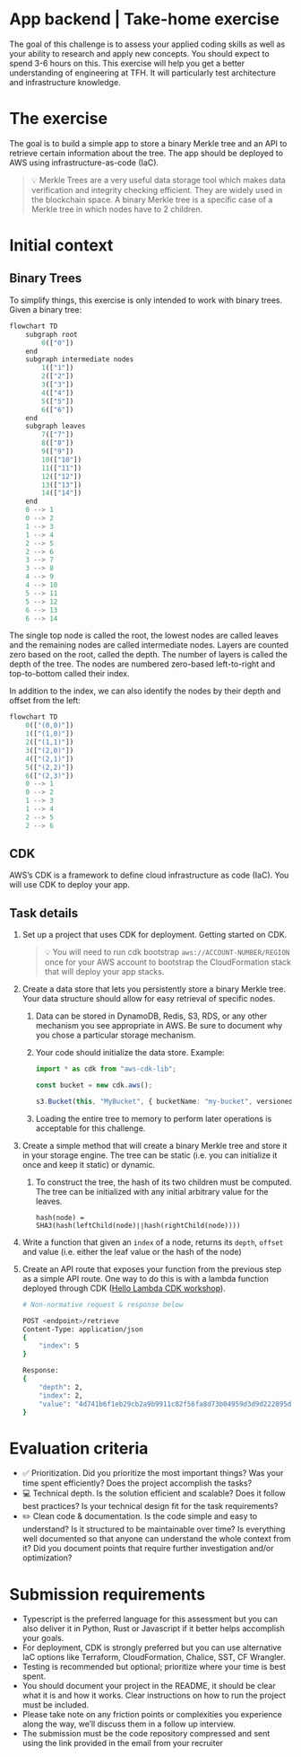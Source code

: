 # App backend | Take-home exercise

The goal of this challenge is to assess your applied coding skills as well as your ability to research and apply new concepts. You should expect to spend 3-6 hours on this. This exercise will help you get a better understanding of engineering at TFH. It will particularly test architecture and infrastructure knowledge.

# The exercise

The goal is to build a simple app to store a binary Merkle tree and an API to retrieve certain information about the tree. The app should be deployed to AWS using infrastructure-as-code (IaC).

> 💡 Merkle Trees are a very useful data storage tool which makes data verification and integrity checking efficient. They are widely used in the blockchain space. A binary Merkle tree is a specific case of a Merkle tree in which nodes have to 2 children.

# Initial context

## Binary Trees

To simplify things, this exercise is only intended to work with binary trees. Given a binary tree:

```py
flowchart TD
    subgraph root
        0(["0"])
    end
    subgraph intermediate nodes
        1(["1"])
        2(["2"])
        3(["3"])
        4(["4"])
        5(["5"])
        6(["6"])
    end
    subgraph leaves
        7(["7"])
        8(["8"])
        9(["9"])
        10(["10"])
        11(["11"])
        12(["12"])
        13(["13"])
        14(["14"])
    end
    0 --> 1
    0 --> 2
    1 --> 3
    1 --> 4
    2 --> 5
    2 --> 6
    3 --> 7
    3 --> 8
    4 --> 9
    4 --> 10
    5 --> 11
    5 --> 12
    6 --> 13
    6 --> 14
```

The single top node is called the root, the lowest nodes are called leaves and the remaining nodes are called intermediate nodes. Layers are counted zero based on the root, called the depth. The number of layers is called the depth of the tree. The nodes are numbered zero-based left-to-right and top-to-bottom called their index.

In addition to the index, we can also identify the nodes by their depth and offset from the left:

```py
flowchart TD
    0(["(0,0)"])
    1(["(1,0)"])
    2(["(1,1)"])
    3(["(2,0)"])
    4(["(2,1)"])
    5(["(2,2)"])
    6(["(2,3)"])
    0 --> 1
    0 --> 2
    1 --> 3
    1 --> 4
    2 --> 5
    2 --> 6
```

## CDK

AWS’s CDK is a framework to define cloud infrastructure as code (IaC). You will use CDK to deploy your app.

## Task details

1. Set up a project that uses CDK for deployment. Getting started on CDK.

   > 💡 You will need to run cdk bootstrap `aws://ACCOUNT-NUMBER/REGION` once for your AWS account to bootstrap the CloudFormation stack that will deploy your app stacks.

2. Create a data store that lets you persistently store a binary Merkle tree. Your data structure should allow for easy retrieval of specific nodes.

   1. Data can be stored in DynamoDB, Redis, S3, RDS, or any other mechanism you see appropriate in AWS. Be sure to document why you chose a particular storage mechanism.
   2. Your code should initialize the data store. Example:

      ```ts
      import * as cdk from "aws-cdk-lib";

      const bucket = new cdk.aws();

      s3.Bucket(this, "MyBucket", { bucketName: "my-bucket", versioned: true });
      ```

   3. Loading the entire tree to memory to perform later operations is acceptable for this challenge.

3. Create a simple method that will create a binary Merkle tree and store it in your storage engine. The tree can be static (i.e. you can initialize it once and keep it static) or dynamic.

   1. To construct the tree, the hash of its two children must be computed. The tree can be initialized with any initial arbitrary value for the leaves.

      `hash(node) = SHA3(hash(leftChild(node)∣∣hash(rightChild(node))))`

4. Write a function that given an `index` of a node, returns its `depth`, `offset` and value (i.e. either the leaf value or the hash of the node)
5. Create an API route that exposes your function from the previous step as a simple API route. One way to do this is with a lambda function deployed through CDK ([Hello Lambda CDK workshop](https://cdkworkshop.com/20-typescript/30-hello-cdk/200-lambda.html)).

   ```sh
   # Non-normative request & response below

   POST <endpoint>/retrieve
   Content-Type: application/json
   {
       "index": 5
   }
   ```

   ```sh
   Response:
   {
       "depth": 2,
       "index": 2,
       "value": "4d741b6f1eb29cb2a9b9911c82f56fa8d73b04959d3d9d222895df6c0b28aa15"
   }
   ```

# Evaluation criteria

- ✅ Prioritization. Did you prioritize the most important things? Was your time spent efficiently? Does the project accomplish the tasks?
- 💻 Technical depth. Is the solution efficient and scalable? Does it follow best practices? Is your technical design fit for the task requirements?
- ✏️ Clean code & documentation. Is the code simple and easy to understand? Is it structured to be maintainable over time? Is everything well documented so that anyone can understand the whole context from it? Did you document points that require further investigation and/or optimization?

# Submission requirements

- Typescript is the preferred language for this assessment but you can also deliver it in Python, Rust or Javascript if it better helps accomplish your goals.
- For deployment, CDK is strongly preferred but you can use alternative IaC options like Terraform, CloudFormation, Chalice, SST, CF Wrangler.
- Testing is recommended but optional; prioritize where your time is best spent.
- You should document your project in the README, it should be clear what it is and how it works. Clear instructions on how to run the project must be included.
- Please take note on any friction points or complexities you experience along the way, we’ll discuss them in a follow up interview.
- The submission must be the code repository compressed and sent using the link provided in the email from your recruiter
